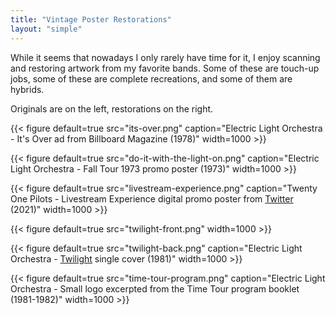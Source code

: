 ```yaml
---
title: "Vintage Poster Restorations"
layout: "simple"
---
```


While it seems that nowadays I only rarely have time for it, I enjoy scanning and restoring artwork from my favorite bands. Some of these are touch-up jobs, some of these are complete recreations, and some of them are hybrids.

Originals are on the left, restorations on the right.

{{< figure
    default=true
    src="its-over.png"
    caption="Electric Light Orchestra - It's Over ad from Billboard Magazine (1978)"
    width=1000
    >}}

{{< figure
    default=true
    src="do-it-with-the-light-on.png"
    caption="Electric Light Orchestra - Fall Tour 1973 promo poster (1973)"
    width=1000
    >}}

{{< figure
    default=true
    src="livestream-experience.png"
    caption="Twenty One Pilots - Livestream Experience digital promo poster from [Twitter](https://twitter.com/twentyonepilots) (2021)"
    width=1000
    >}}

{{< figure
    default=true
    src="twilight-front.png"
    width=1000
    >}}

{{< figure
    default=true
    src="twilight-back.png"
    caption="Electric Light Orchestra - [Twilight](https://www.discogs.com/release/589779-Electric-Light-Orchestra-Twilight) single cover (1981)"
    width=1000
    >}}

{{< figure
    default=true
    src="time-tour-program.png"
    caption="Electric Light Orchestra - Small logo excerpted from the Time Tour program booklet (1981-1982)"
    width=1000
    >}}
